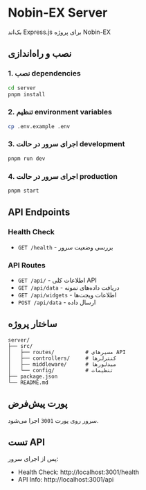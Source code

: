 # Nobin-EX Server

بک‌اند Express.js برای پروژه Nobin-EX

## نصب و راه‌اندازی

### 1. نصب dependencies

```bash
cd server
pnpm install
```

### 2. تنظیم environment variables

```bash
cp .env.example .env
```

### 3. اجرای سرور در حالت development

```bash
pnpm run dev
```

### 4. اجرای سرور در حالت production

```bash
pnpm start
```

## API Endpoints

### Health Check

- `GET /health` - بررسی وضعیت سرور

### API Routes

- `GET /api/` - اطلاعات کلی API
- `GET /api/data` - دریافت داده‌های نمونه
- `GET /api/widgets` - اطلاعات ویجت‌ها
- `POST /api/data` - ارسال داده

## ساختار پروژه

```
server/
├── src/
│   ├── routes/          # مسیرهای API
│   ├── controllers/     # کنترلرها
│   ├── middleware/      # میدلورها
│   └── config/          # تنظیمات
├── package.json
└── README.md
```

## پورت پیش‌فرض

سرور روی پورت `3001` اجرا می‌شود.

## تست API

پس از اجرای سرور:

- Health Check: http://localhost:3001/health
- API Info: http://localhost:3001/api
